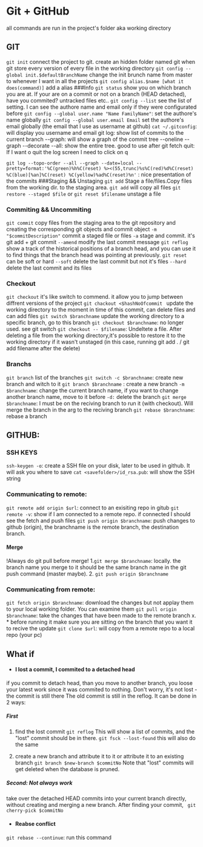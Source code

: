 # Git + GitHub
all commands are run in the project's folder aka working directory

## GIT
`git init`
connect the project to git. create an hidden folder named git when git store every version of every file in the working directory
`git config --global init.$defaultBranchName`
change the init brunch name from master to whenever I want in all the projects
`git config alias.$name [what it does(command)]` add a alias 
###Info
`git status` show you on which branch you are at. If your are on a commit or not on a branch (HEAD detached), have you commited? untracked files etc..
`git config --list` see the list of setting. I can see the authore name and email only if they were configurated before
`git config --global user.name "Name FamilyName"`: set the authore's name globally
`git config --global user.email Email` set the authore's email globally (the email that I use as username at github)
`cat ~/.gitconfig`: will display you username and email
git log: show list of commits to the current branch
--graph: will show a graph of the commit tree
--oneline --graph --decorate --all: show the entire tree. good to use after git fetch
quit: If I want o quit the log screen I need to click on q

`git log --topo-order --all --graph --date=local --pretty=format:'%C(green)%h%C(reset) %><(55,trunc)%s%C(red)%d%C(reset) %C(blue)[%an]%C(reset) %C(yellow)%ad%C(reset)%n'` : nice presentation of the commits
###Staging  && Unstaging
`git add`  Stage a file/files.Copy files from the working dir. to the staging area. 
`git add` will copy all files
`git restore --staged $file` or `git reset $filename`   unstage a file

### Commiting && Uncommiting
`git commit` copy files from the staging area to the git repository and creating the corresponding git objects and commit object
`-m "$commitDescription"` commit a staged file or files
`-a`  stage and commit. it's git add + git commit
`--amend` modify the last commit message
`git reflog` show a track of the historical positions of a branch head, and you can use it to find things that the branch head was pointing at previously. 
`git reset` can be soft or hard
`--soft` delete the last commit but not it's files
`--hard` delete the last commit and its files


### Checkout
`git checkout` it's like switch to commend. it allow you to jump between diffrent versions of the project
`git chackout <$hashNoOfcommit ` update the working directory to the moment in time of this commit, can delete files and can add files
`git switch $branchname` update the working directory to a specific branch, go to this branch
`git checkout $branchname`: no longer used. see git switch
`git checkout -- $filename`: Undeltete a file. After deleting a file from the working directory,it's possible to restore it to the working directory if it wasn't unstaged
(in this case, running git add . / git add filename after the delete)

### Branchs
`git branch` list of the branches
`git switch -c $branchname`: create new branch and witch to it
`git branch $branchname` : create a new branch
`-m $branchname`: change the current branch name, if you want to change another branch name, move to it before
`-d:` delete the branch
`git merge $branchname`: I must be on the reciving branch to run it (with checkout). Will merge the branch in the arg to the reciving branch 
`git rebase $branchname`: rebase a branch


## GITHUB:


### SSH KEYS
`ssh-keygen -o`: create a SSH file on your disk, later to be used in github. It will ask you where to save
`cat <savefolder>/id_rsa.pub`: will show the SSH string

### Communicating to remote:
`git remote add origin $url`: connect to an exisiting repo in gitub
`git remote -v`: show if I am connected to a remote repo. if connected I should see the fetch and push files
`git push origin $branchname`: push changes to github (origin), the branchname is the remote branch, the destination branch.

#### Merge
 !Always do git pull before merge!
1.`git merge $branchname`: locally. the branch name you merge to it should be the same branch name in the git push command (master maybe).
2. `git push origin $branchname`

### Communicating from remote:

`git fetch origin $branchname`: download the changes but not applay them to your local working folder. You can examine them
`git pull origin $branchname`: take the changes that have been made to the remote branch x.  * before running it make sure you are sitting on the branch that you want it to recive the update
`git clone $url`: will copy from a remote repo to a local repo (your pc)






## What if
- #### I lost a commit, I commited to a detached head

if you commit to detach head, than you move to another branch, you loose your latest work since it was commited to nothing. Don't worry, it's not lost - the commit is still there
The old commit is still in the reflog. It can be done in 2 ways:
##### First
1. find the lost commit
`git reflog` This will show a list of commits, and the "lost" commit should be in there. 
`git fsck --lost-found` this will also do the same

2. create a new branch and attribute it to it or attribute it to an existing branch
`git branch $new-branch $commitNo`
Note that "lost" commits will get deleted when the database is pruned.

##### Second: Not always work
take over the detached HEAD commits into your current branch directly, without creating and merging a new branch. After finding your commit, 
` git cherry-pick $commitNo`

- #### Reabse conflict
`git rebase --continue`: run this command
